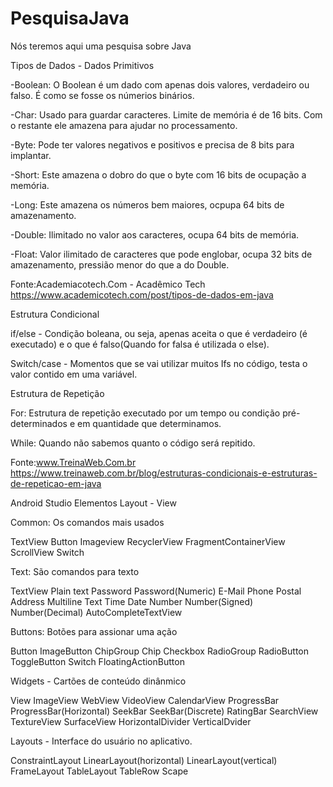 # PesquisaJava
Nós teremos aqui uma pesquisa sobre Java

Tipos de Dados - Dados Primitivos

-Boolean: O Boolean é um dado com apenas dois valores, verdadeiro ou falso. É como se fosse os númerios binários.

-Char: Usado para guardar caracteres. Limite de memória é de 16 bits. Com o restante ele amazena para ajudar no processamento.

-Byte: Pode ter valores negativos e positivos e precisa de 8 bits para implantar. 

-Short: Este amazena o dobro do que o byte com 16 bits de ocupação a memória.

-Long: Este amazena os números bem maiores, ocpupa 64 bits de amazenamento.

-Double: Ilimitado no valor aos caracteres, ocupa 64 bits de memória.

-Float: Valor ilimitado de caracteres que pode englobar, ocupa 32 bits de amazenamento, pressião menor do que a do Double.


Fonte:Academiacotech.Com - Acadêmico Tech
https://www.academicotech.com/post/tipos-de-dados-em-java

Estrutura Condicional

if/else - Condição boleana, ou seja, apenas aceita o que é verdadeiro (é executado) e o que é falso(Quando for falsa é utilizada o else).

Switch/case - Momentos que se vai utilizar muitos Ifs no código, testa o valor contido em uma variável.

Estrutura de Repetição

For: Estrutura de repetição executado por um tempo ou condição pré-determinados e em quantidade que determinamos.

While: Quando não sabemos quanto o código será repitido.

Fonte:www.TreinaWeb.Com.br
https://www.treinaweb.com.br/blog/estruturas-condicionais-e-estruturas-de-repeticao-em-java

Android Studio
Elementos Layout - View

Common: Os comandos mais usados

TextView 
Button
Imageview
RecyclerView
FragmentContainerView
ScrollView
Switch

Text: São comandos para texto

TextView
Plain text
Password
Password(Numeric)
E-Mail
Phone
Postal Address
Multiline Text
Time
Date
Number
Number(Signed)
Number(Decimal)
AutoCompleteTextView

Buttons: Botões para assionar uma ação

Button
ImageButton
ChipGroup
Chip
Checkbox
RadioGroup
RadioButton
ToggleButton
Switch
FloatingActionButton

Widgets - Cartões de conteúdo dinânmico

View
ImageView
WebView
VideoView
CalendarView
ProgressBar
ProgressBar(Horizontal)
SeekBar
SeekBar(Discrete)
RatingBar
SearchView
TextureView
SurfaceView
HorizontalDivider
VerticalDvider

Layouts - Interface do usuário no aplicativo.

ConstraintLayout
LinearLayout(horizontal)
LinearLayout(vertical)
FrameLayout
TableLayout
TableRow
Scape












